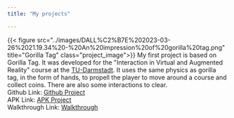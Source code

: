 ```yaml
---
title: "My projects"

---
```

{{< figure src="../images/DALL%C2%B7E%202023-03-26%2021.19.34%20-%20An%20impression%20of%20gorilla%20tag.png" title="Gorilla Tag" class="project_image">}}
My first project is based on Gorilla Tag. It was developed for the "Interaction in Virtual and Augmented Reality" course at the [TU-Darmstadt](https://www.tu-darmstadt.de/). It uses the same physics as gorilla tag, in the form of hands, to propell the player to move around a course and collect coins. There are also some interactions to clear.   
Github Link: [Github Project](https://github.com/Tadaiji/VR_Project_1)  
APK Link: [APK Project](https://drive.google.com/file/d/14StomgTC-zSpYEyJxN7Kp3EbP_9OP_fM/view?usp=share_link)  
Walkthrough Link: [Walkthrough](https://youtu.be/RoT5gWWQT1I)


